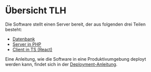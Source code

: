 # Übersicht TLH

Die Software stellt einen Server bereit, der aus folgenden drei Teilen besteht:

* [Datenbank](./database.md)
* [Server in PHP](./server.md)
* [Client in TS (React)](./client.md)

Eine Anleitung, wie die Software in eine Produktivumgebung deployt werden kann, findet sich in der [Deployment-Anleitung](./deployment.md).